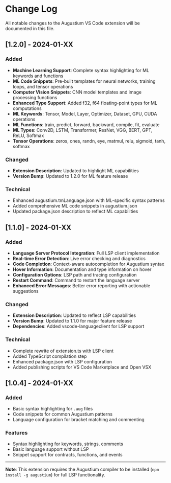 # Change Log

All notable changes to the Augustium VS Code extension will be documented in this file.

## [1.2.0] - 2024-01-XX

### Added
- **Machine Learning Support**: Complete syntax highlighting for ML keywords and functions
- **ML Code Snippets**: Pre-built templates for neural networks, training loops, and tensor operations
- **Computer Vision Snippets**: CNN model templates and image processing functions
- **Enhanced Type Support**: Added f32, f64 floating-point types for ML computations
- **ML Keywords**: Tensor, Model, Layer, Optimizer, Dataset, GPU, CUDA operations
- **ML Functions**: train, predict, forward, backward, compile, fit, evaluate
- **ML Types**: Conv2D, LSTM, Transformer, ResNet, VGG, BERT, GPT, ReLU, Softmax
- **Tensor Operations**: zeros, ones, randn, eye, matmul, relu, sigmoid, tanh, softmax

### Changed
- **Extension Description**: Updated to highlight ML capabilities
- **Version Bump**: Updated to 1.2.0 for ML feature release

### Technical
- Enhanced augustium.tmLanguage.json with ML-specific syntax patterns
- Added comprehensive ML code snippets in augustium.json
- Updated package.json description to reflect ML capabilities

## [1.1.0] - 2024-01-XX

### Added
- **Language Server Protocol Integration**: Full LSP client implementation
- **Real-time Error Detection**: Live error checking and diagnostics
- **Code Completion**: Context-aware autocompletion for Augustium syntax
- **Hover Information**: Documentation and type information on hover
- **Configuration Options**: LSP path and tracing configuration
- **Restart Command**: Command to restart the language server
- **Enhanced Error Messages**: Better error reporting with actionable suggestions

### Changed
- **Extension Description**: Updated to reflect LSP capabilities
- **Version Bump**: Updated to 1.1.0 for major feature release
- **Dependencies**: Added vscode-languageclient for LSP support

### Technical
- Complete rewrite of extension.ts with LSP client
- Added TypeScript compilation step
- Enhanced package.json with LSP configuration
- Added publishing scripts for VS Code Marketplace and Open VSX

## [1.0.4] - 2024-01-XX

### Added
- Basic syntax highlighting for `.aug` files
- Code snippets for common Augustium patterns
- Language configuration for bracket matching and commenting

### Features
- Syntax highlighting for keywords, strings, comments
- Basic language support without LSP
- Snippet support for contracts, functions, and events

---

**Note**: This extension requires the Augustium compiler to be installed (`npm install -g augustium`) for full LSP functionality.